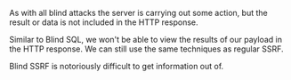 As with all blind attacks the server is carrying out some action, but the result or data is not included in the HTTP response.

Similar to Blind SQL, we won't be able to view the results of our payload in the HTTP response.
We can still use the same techniques as regular SSRF.

Blind SSRF is notoriously difficult to get information out of.

